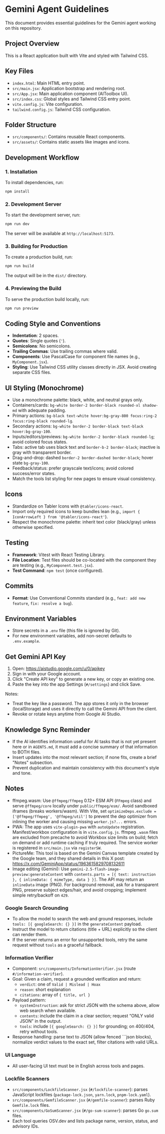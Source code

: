# Gemini Agent Guidelines

This document provides essential guidelines for the Gemini agent working on this repository.

## Project Overview
This is a React application built with Vite and styled with Tailwind CSS.

## Key Files
- `index.html`: Main HTML entry point.
- `src/main.jsx`: Application bootstrap and rendering root.
- `src/App.jsx`: Main application component (AIToolbox UI).
- `src/index.css`: Global styles and Tailwind CSS entry point.
- `vite.config.js`: Vite configuration.
- `tailwind.config.js`: Tailwind CSS configuration.

## Folder Structure
- `src/components/`: Contains reusable React components.
- `src/assets/`: Contains static assets like images and icons.

## Development Workflow

### 1. Installation
To install dependencies, run:
```bash
npm install
```

### 2. Development Server
To start the development server, run:
```bash
npm run dev
```
The server will be available at `http://localhost:5173`.

### 3. Building for Production
To create a production build, run:
```bash
npm run build
```
The output will be in the `dist/` directory.

### 4. Previewing the Build
To serve the production build locally, run:
```bash
npm run preview
```

## Coding Style and Conventions
- **Indentation**: 2 spaces.
- **Quotes**: Single quotes (`'`).
- **Semicolons**: No semicolons.
- **Trailing Commas**: Use trailing commas where valid.
- **Components**: Use PascalCase for component file names (e.g., `MyComponent.jsx`).
- **Styling**: Use Tailwind CSS utility classes directly in JSX. Avoid creating separate CSS files.

## UI Styling (Monochrome)
- Use a monochrome palette: black, white, and neutral grays only.
- Containers/cards: `bg-white border-2 border-black rounded-xl shadow-md` with adequate padding.
- Primary actions: `bg-black text-white hover:bg-gray-800 focus:ring-2 focus:ring-black rounded-lg`.
- Secondary actions: `bg-white border-2 border-black text-black hover:bg-gray-100`.
- Inputs/editors/previews: `bg-white border-2 border-black rounded-lg`; avoid colored focus states.
- Tabs: active tab uses black text and `border-b-2 border-black`; inactive is gray with transparent border.
- Drag-and-drop: dashed `border-2 border-dashed border-black`; hover state `bg-gray-100`.
- Feedback/status: prefer grayscale text/icons; avoid colored success/error states.
- Match the tools list styling for new pages to ensure visual consistency.

## Icons
- Standardize on Tabler Icons with `@tabler/icons-react`.
- Import only required icons to keep bundles lean (e.g., `import { IconArrowLeft } from '@tabler/icons-react'`).
- Respect the monochrome palette: inherit text color (black/gray) unless otherwise specified.

## Testing
- **Framework**: Vitest with React Testing Library.
- **File Location**: Test files should be co-located with the component they are testing (e.g., `MyComponent.test.jsx`).
- **Test Command**: `npm test` (once configured).

## Commits
- **Format**: Use Conventional Commits standard (e.g., `feat: add new feature`, `fix: resolve a bug`).

## Environment Variables
- Store secrets in a `.env` file (this file is ignored by Git).
- For new environment variables, add non-secret defaults to `.env.example`.

## Get Gemini API Key
1. Open: https://aistudio.google.com/u/0/apikey
2. Sign in with your Google account.
3. Click "Create API key" to generate a new key, or copy an existing one.
4. Paste the key into the app Settings (`#/settings`) and click Save.

Notes:
- Treat the key like a password. The app stores it only in the browser (localStorage) and uses it directly to call the Gemini API from the client.
- Revoke or rotate keys anytime from Google AI Studio.

## Knowledge Sync Reminder
- If the AI identifies information useful for AI tasks that is not yet present here or in `AGENTS.md`, it must add a concise summary of that information to BOTH files.
- Insert updates into the most relevant section; if none fits, create a brief "Notes" subsection.
- Prevent duplication and maintain consistency with this document's style and tone.

## Notes
- ffmpeg.wasm: Use `@ffmpeg/ffmpeg` 0.12+ ESM API (`FFmpeg` class) and serve `@ffmpeg/core` locally under `public/ffmpeg/esm/`. Avoid sandboxed iframes (breaks workers/wasm). With Vite, set `optimizeDeps.exclude = ['@ffmpeg/ffmpeg', '@ffmpeg/util']` to prevent the dep optimizer from inlining the worker and causing missing `worker.js?...` errors.
 - PWA: The app uses `vite-plugin-pwa` with `autoUpdate` registration. Manifest/workbox configuration is in `vite.config.js`. ffmpeg `.wasm` files are excluded from precache to avoid Workbox size limits on build; fetch on demand or add runtime caching if truly required. The service worker is registered in `src/main.jsx` via `registerSW`.
 - PictureMe: This tool is based on the Gemini Canvas template created by the Google team, and they shared details in this X post: https://x.com/GeminiApp/status/1963615829708132611
  - Image editing (Gemini): Use `gemini-2.5-flash-image-preview:generateContent` with `contents.parts = [{ text: instruction }, { inlineData: { mimeType, data } }]`. The API may return an `inlineData` image (PNG). For background removal, ask for a transparent PNG, preserve subject edges/hair, and avoid cropping; implement simple retry/backoff on `429`.

### Google Search Grounding
- To allow the model to search the web and ground responses, include `tools: [{ googleSearch: {} }]` in the `generateContent` payload.
- Instruct the model to return citations (title + URL) explicitly so the client can render them.
- If the server returns an error for unsupported tools, retry the same request without `tools` as a graceful fallback.

### Information Verifier
- Component: `src/components/InformationVerifier.jsx` (route `#/information-verifier`).
- Goal: Given a claim, request a grounded verification and return:
  - `verdict`: one of `Valid | Mislead | Hoax`
  - `reason`: short explanation
  - `citations`: array of `{ title, url }`
- Payload pattern:
  - `systemInstruction`: ask for strict JSON with the schema above, allow web search when available.
  - `contents`: include the claim in a clear section; request “ONLY valid JSON” in the output.
  - `tools`: include `[{ googleSearch: {} }]` for grounding; on 400/404, retry without tools.
- Response handling: parse text to JSON (allow fenced ```json blocks), normalize verdict values to the exact set, filter citations with valid URLs.

### UI Language
- All user-facing UI text must be in English across tools and pages.

### Lockfile Scanners
- `src/components/LockfileScanner.jsx` (`#/lockfile-scanner`): parses JavaScript lockfiles (`package-lock.json`, `yarn.lock`, `pnpm-lock.yaml`).
- `src/components/GemfileScanner.jsx` (`#/gemfile-scanner`): parses Ruby `Gemfile.lock` files.
- `src/components/GoSumScanner.jsx` (`#/go-sum-scanner`): parses Go `go.sum` files.
- Each tool queries OSV.dev and lists package name, version, status, and advisory IDs.
